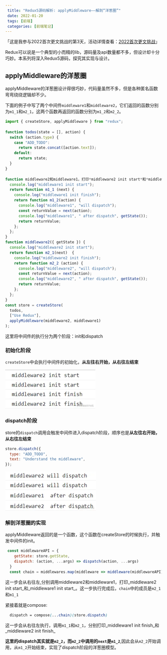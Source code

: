 ```yaml
---
 title: "Redux5源码解析: applyMiddleware——解剖“洋葱圈”"
 date: 2022-01-20
 tags: [前端]
 categories: [前端笔记]
---
```


「这是我参与2022首次更文挑战的第3天，活动详情查看：[2022首次更文挑战](https://juejin.cn/post/7052884569032392740 "https://juejin.cn/post/7052884569032392740")」

Redux可以说是一个典型的小而精的lib，源码量及api数量都不多，但设计却十分巧妙。本系列将深入Redux5源码，探究其实现与设计。

applyMiddleware的洋葱圈
-------------------

applyMiddleware的洋葱圈设计得很巧妙，代码量虽然不多，但是各种匿名函数弯弯绕绕逻辑却不少。

下面的例子中写了两个中间件`middleware1`和`middleware2`，它们返回的函数分别为`m1_1`和`m2_1`，这两个函数再返回的函数分别为`m1_2`和`m2_2`。

```js
import { createStore, applyMiddleware } from "redux";

function todos(state = [], action) {
  switch (action.type) {
    case "ADD_TODO":
      return state.concat([action.text]);
    default:
      return state;
  }
}

function middleware2和middleware1，打印*middleware2 init start*和*middleware2 init start*({ getState }) {
  console.log("middleware1 init start");
  return function m1_1 (next) {
    console.log("middleware1 init finish");
    return function m1_2(action) {
      console.log("middleware1", "will dispatch");
      const returnValue = next(action);
      console.log("middleware1", " after dispatch", getState());
      return returnValue;
    };
  };
}
function middleware2({ getState }) {
  console.log("middleware2 init start");
  return function m2_1(next)  {
    console.log("middleware2 init finish");
    return function m2_2 (action) {
      console.log("middleware2", "will dispatch");
      const returnValue = next(action);
      console.log("middleware2", " after dispatch", getState());
      return returnValue;
    };
  };
}
const store = createStore(
  todos,
  ["Use Redux"],
  applyMiddleware(middleware2, middleware1)
);

```

这里将中间件的执行分为两个阶段：init和dispatch

### 初始化阶段

`createStore`中会执行中间件的初始化，**从左往右开始，从右往左结束**

![image.png](../imgs/a42f3e72cd64454e94cd03b2bce634fe.png)

### dispatch阶段

store的`dispatch`调用会触发中间件进入dispatch阶段，顺序也是**从左往右开始，从右往左结束**

```js
store.dispatch({
  type: "ADD_TODO",
  text: "Understand the middleware",
});
```

![image.png](../imgs/32d120de176346f1829c177e1c43fd3e.png)

### 解剖洋葱圈的实现

applyMiddleware返回的是一个函数，这个函数在createStore的时候执行，并触发中间件的init。

```js
 const middlewareAPI = {
    getState: store.getState,
    dispatch: (action, ...args) => dispatch(action, ...args)
  }
  const chain = middlewares.map(middleware => middleware(middlewareAPI))
```

这一步会从右往左,分别调用middleware2和middleware1，打印_middleware2 init start_和_middleware1 init start_。这一步执行完成后，`chain`中的成员是`m2_1`和`m1_1`

紧接着就是compose:

```scss
  dispatch = compose(...chain)(store.dispatch)
```

这一步会从右往左执行，调用`m1_1`和`m2_1`，分别打印_middleware1 init finish_和_middleware2 init finish_

**这里的dispatch其实就是`m2_2`，而`m2_2`中调用的`next`是`m1_2`**,因此会从`m2_2`开始调用，从`m1_2`开始结束，实现了dispatch阶段的洋葱圈模型。